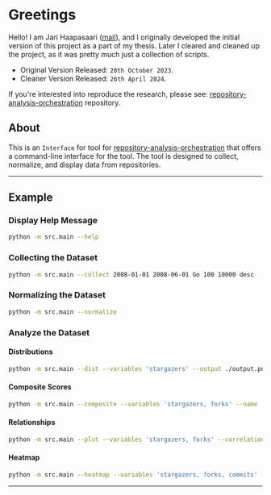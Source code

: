 # Greetings

Hello! I am Jari Haapasaari ([mail](mailto:haapjari@gmail.com)), and I originally developed the initial version of this project as a part of my thesis. Later I cleared and cleaned up the project, as it was pretty much just a collection of scripts. 

- Original Version Released: `20th October 2023`.
- Cleaner Version Released: `26th April 2024`.

If you're interested into reproduce the research, please see: [repository-analysis-orchestration](https://github.com/haapjari/repository-analysis-orchestration) repository.

## About

This is an `Interface` for tool for [repository-analysis-orchestration](https://github.com/haapjari/repository-analysis-orchestration) that offers a command-line interface for the tool. The tool is designed to collect, normalize, and display data from repositories. 

---

## Example

### Display Help Message

```bash
python -m src.main --help
```

### Collecting the Dataset

```bash
python -m src.main --collect 2008-01-01 2008-06-01 Go 100 10000 desc 
```

### Normalizing the Dataset

```bash
python -m src.main --normalize
```
### Analyze the Dataset

#### Distributions

```bash
python -m src.main --dist --variables 'stargazers' --output ./output.png
```

#### Composite Scores

```bash
python -m src.main --composite --variables 'stargazers, forks' --name 'popularity' 
```

#### Relationships

```bash 
python -m src.main --plot --variables 'stargazers, forks' --correlation pearson --output ./output.png

```

#### Heatmap

```bash
python -m src.main --heatmap --variables 'stargazers, forks, commits' --correlation pearson --output ./output.png
```

---
